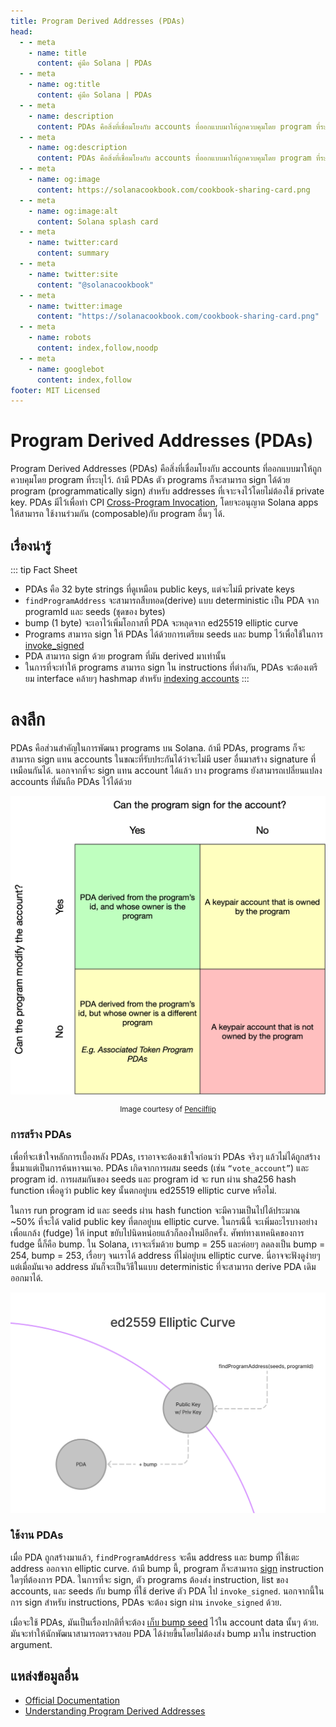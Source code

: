 ```yaml
---
title: Program Derived Addresses (PDAs)
head:
  - - meta
    - name: title
      content: คู่มือ Solana | PDAs
  - - meta
    - name: og:title
      content: คู่มือ Solana | PDAs
  - - meta
    - name: description
      content: PDAs คือสิ่งที่เชื่อมโยงกับ accounts ที่ออกแบบมาให้ถูกควบคุมโดย program ที่ระบุไว้. เรียนรู้เกี่ยวกับ PDAs และแนวคิดหลักๆ ได้ที่คู่มือ Solana.
  - - meta
    - name: og:description
      content: PDAs คือสิ่งที่เชื่อมโยงกับ accounts ที่ออกแบบมาให้ถูกควบคุมโดย program ที่ระบุไว้. เรียนรู้เกี่ยวกับ PDAs และแนวคิดหลักๆ ได้ที่คู่มือ Solana.
  - - meta
    - name: og:image
      content: https://solanacookbook.com/cookbook-sharing-card.png
  - - meta
    - name: og:image:alt
      content: Solana splash card
  - - meta
    - name: twitter:card
      content: summary
  - - meta
    - name: twitter:site
      content: "@solanacookbook"
  - - meta
    - name: twitter:image
      content: "https://solanacookbook.com/cookbook-sharing-card.png"
  - - meta
    - name: robots
      content: index,follow,noodp
  - - meta
    - name: googlebot
      content: index,follow
footer: MIT Licensed
---
```


# Program Derived Addresses (PDAs)

Program Derived Addresses (PDAs) คือสิ่งที่เชื่อมโยงกับ accounts ที่ออกแบบมาให้ถูกควบคุมโดย program ที่ระบุไว้. ถ้ามี PDAs ตัว programs ก็จะสามารถ  sign ได้ด้วย program (programmatically sign) สำหรับ addresses ที่เจาะจงไว้โดยไม่ต้องใช้ private key. PDAs มีไว้เพื่อทำ CPI [Cross-Program Invocation](https://docs.solana.com/developing/programming-model/calling-between-programs#cross-program-invocations), โดยจะอนุญาต Solana apps ให้สามารถ ใช้งานร่วมกัน (composable) ​กับ program อื่นๆ ได้.

## เรื่องน่ารู้

::: tip Fact Sheet
- PDAs คือ 32 byte strings ที่ดูเหมือน public keys, แต่จะไม่มี private keys
- `findProgramAddress` จะสามารถสืบทอด(derive) แบบ deterministic เป็น PDA จาก programId และ seeds (ชุดของ bytes)
- bump (1 byte) จะเอาไว้เพิ่มโอกาสที่ PDA จะหลุดจาก ed25519 elliptic curve
- Programs สามารถ sign ให้ PDAs ได้ด้วยการเตรียม seeds และ bump ไว้เพื่อใช้ในการ [invoke_signed](https://docs.solana.com/developing/programming-model/calling-between-programs#program-signed-accounts)
- PDA สามารถ sign ด้วย program ที่มัน derived มาเท่านั้น
- ในการที่จะทำให้ programs สามารถ sign ใน instructions ที่ต่างกัน, PDAs จะต้องเตรียม interface คล้ายๆ hashmap สำหรับ [indexing accounts](../guides/account-maps.md)
:::

# ลงลึก

PDAs คือส่วนสำคัญในการพัฒนา programs บน Solana. ถ้ามี PDAs, programs ก็จะสามารถ sign แทน accounts ในขณะที่รับประกันได้ว่าจะไม่มี user อื่นมาสร้าง signature ที่เหมือนกันได้. นอกจากที่จะ sign แทน account ได้แล้ว บาง programs ยังสามารถเปลี่ยนแปลง accounts ที่มันถือ PDAs ไว้ได้ด้วย

![Accounts matrix](./account-matrix.png)

<small style="text-align:center;display:block;">Image courtesy of <a href="https://twitter.com/pencilflip">Pencilflip</a></small>

### การสร้าง PDAs

เพื่อที่จะเข้าใจหลักการเบื้องหลัง PDAs, เราอาจจะต้องเข้าใจก่อนว่า PDAs จริงๆ แล้วไม่ได้ถูกสร้างขึ้นมาแต่เป็นการค้นหาจนเจอ. PDAs เกิดจากการผสม seeds (เช่น `“vote_account”`) และ program id. การผสมกันของ seeds และ program id จะ run ผ่าน sha256 hash function เพื่อดูว่า public key นั้นตกอยู่บน ed25519 elliptic curve หรือไม่.

ในการ run program id และ seeds ผ่าน hash function จะมีความเป็นไปได้ประมาณ ~50% ที่จะได้ valid public key ที่ตกอยู่บน elliptic curve. ในกรณีนี้ จะเพิ่มอะไรบางอย่างเพื่อแกล้ง (fudge) ให้ input ขยับไปนิดหน่อยแล้วก็ลองใหม่อีกครั้ง. ศัพท์ทางเทคนิคของการ fudge นี้ก็คือ bump. ใน Solana, เราจะเริ่มด้วย bump = 255 และค่อยๆ ลดลงเป็น bump = 254, bump = 253, เรื่อยๆ จนเราได้ address ที่ไม่อยู่บน elliptic curve. นี่อาจจะฟังดูง่ายๆ แต่เมื่อมันเจอ address มันก็จะเป็นวิธีในแบบ deterministic ที่จะสามารถ derive PDA เดิมออกมาได้. 

![PDA on the ellipitic curve](./pda-curve.png)

### ใช้งาน PDAs

เมื่อ PDA ถูกสร้างมาแล้ว, `findProgramAddress` จะคืน address และ bump ที่ใช้เตะ address ออกจาก elliptic curve. ถ้ามี bump นี้, program ก็จะสามารถ [sign](../references/accounts.md#sign-with-a-pda) instruction ใดๆที่ต้องการ PDA. ในการที่จะ sign, ตัว programs ต้องส่ง instruction, list ของ accounts, และ seeds กับ bump ที่ใช้ derive ตัว PDA ไป `invoke_signed`. นอกจากนี้ในการ sign สำหรับ instructions, PDAs จะต้อง sign ผ่าน `invoke_signed` ด้วย.

เมื่อจะใช้ PDAs, มันเป็นเรื่องปกติที่จะต้อง [เก็บ bump seed](https://github.com/solana-labs/solana-program-library/blob/78e29e9238e555967b9125799d7d420d7d12b959/token-swap/program/src/state.rs#L100) ไว้ใน account data นั้นๆ ด้วย. มันจะทำให้นักพัฒนาสามารถตรวจสอบ PDA ได้ง่ายขึ้นโดยไม่ต้องส่ง bump มาใน instruction argument.

## แหล่งข้อมูลอื่น
- [Official Documentation](https://docs.solana.com/developing/programming-model/calling-between-programs#program-derived-addresses)
- [Understanding Program Derived Addresses](https://www.brianfriel.xyz/understanding-program-derived-addresses/)
